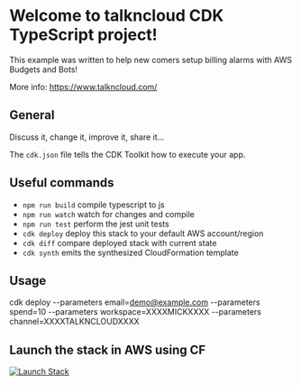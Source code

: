 # Welcome to talkncloud CDK TypeScript project!

This example was written to help new comers setup billing alarms with AWS Budgets and Bots!

More info: https://www.talkncloud.com/

## General
Discuss it, change it, improve it, share it...

The `cdk.json` file tells the CDK Toolkit how to execute your app.

## Useful commands

 * `npm run build`   compile typescript to js
 * `npm run watch`   watch for changes and compile
 * `npm run test`    perform the jest unit tests
 * `cdk deploy`      deploy this stack to your default AWS account/region
 * `cdk diff`        compare deployed stack with current state
 * `cdk synth`       emits the synthesized CloudFormation template

 ## Usage
 cdk deploy --parameters email=demo@example.com --parameters spend=10 --parameters workspace=XXXXMICKXXXX --parameters channel=XXXXTALKNCLOUDXXXX

 ## Launch the stack in AWS using CF
 [![Launch Stack](https://cdn.rawgit.com/buildkite/cloudformation-launch-stack-button-svg/master/launch-stack.svg)](https://console.aws.amazon.com/cloudformation/home?#/stacks/new?stackName=MyBudgetBotAlarm&templateURL=https://talkncloud-stax.s3-ap-southeast-2.amazonaws.com/EssentialBillingBotStack.template.json)


